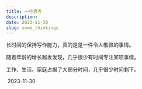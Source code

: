 ```yaml
---
title: 一些思考
description: 
date: 2023-11-30
slug: some_thinkings
---
```




长时间的保持写作能力，真的是是一件令人敬佩的事情。

随着年龄的增长越发发现，几乎很少有时间专注某项事情。

工作、生活、家庭占据了大部分时间，几乎很少时间剩下。

​                                                       2023-11-30

